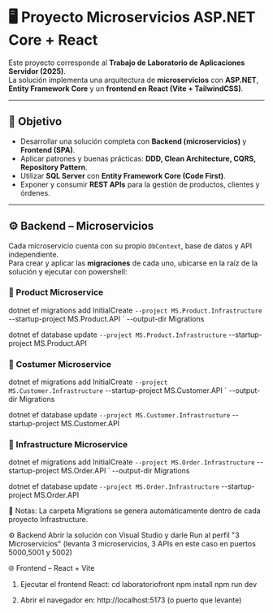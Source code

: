 # 🖥️ Proyecto Microservicios ASP.NET Core + React

Este proyecto corresponde al **Trabajo de Laboratorio de Aplicaciones Servidor (2025)**.  
La solución implementa una arquitectura de **microservicios** con **ASP.NET**, **Entity Framework Core** y un **frontend en React (Vite + TailwindCSS)**.

---

## 🎯 Objetivo

- Desarrollar una solución completa con **Backend (microservicios)** y **Frontend (SPA)**.  
- Aplicar patrones y buenas prácticas: **DDD, Clean Architecture, CQRS, Repository Pattern**.  
- Utilizar **SQL Server** con **Entity Framework Core (Code First)**.  
- Exponer y consumir **REST APIs** para la gestión de productos, clientes y órdenes.  

---

## ⚙️ Backend – Microservicios

Cada microservicio cuenta con su propio `DbContext`, base de datos y API independiente.  
Para crear y aplicar las **migraciones** de cada uno, ubicarse en la raíz de la solución y ejecutar con powershell:

### 🔹 Product Microservice
dotnet ef migrations add InitialCreate `
    --project MS.Product.Infrastructure `
    --startup-project MS.Product.API `
    --output-dir Migrations

dotnet ef database update `
    --project MS.Product.Infrastructure `
    --startup-project MS.Product.API

### 🔹 Costumer Microservice
dotnet ef migrations add InitialCreate `
    --project MS.Customer.Infrastructure `
    --startup-project MS.Customer.API `
    --output-dir Migrations

dotnet ef database update `
    --project MS.Customer.Infrastructure `
    --startup-project MS.Customer.API

### 🔹 Infrastructure Microservice
dotnet ef migrations add InitialCreate `
    --project MS.Order.Infrastructure `
    --startup-project MS.Order.API `
    --output-dir Migrations

dotnet ef database update `
    --project MS.Order.Infrastructure `
    --startup-project MS.Order.API

📌 Notas:
La carpeta Migrations se genera automáticamente dentro de cada proyecto Infrastructure.

⚙️ Backend
Abrir la solución con Visual Studio y darle Run al perfil "3 Microservicios" (levanta 3 microservicios, 3 APIs en este caso en puertos 5000,5001 y 5002)

🌐 Frontend – React + Vite

1. Ejecutar el frontend React:
   cd laboratoriofront
   npm install
   npm run dev

2. Abrir el navegador en:
   http://localhost:5173 (o puerto que levante)

